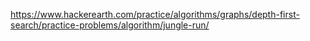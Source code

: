 https://www.hackerearth.com/practice/algorithms/graphs/depth-first-search/practice-problems/algorithm/jungle-run/
